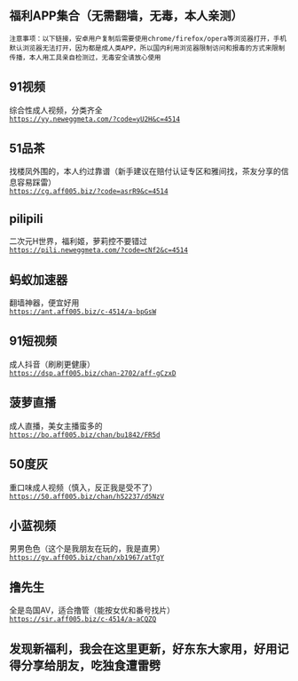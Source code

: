 ## 福利APP集合（无需翻墙，无毒，本人亲测）
`注意事项：以下链接，安卓用户复制后需要使用chrome/firefox/opera等浏览器打开，手机默认浏览器无法打开，因为都是成人类APP，所以国内利用浏览器限制访问和报毒的方式来限制传播，本人用工具亲自检测过，无毒安全请放心使用`
##
## 91视频
综合性成人视频，分类齐全   
[`https://yy.neweggmeta.com/?code=yU2H&c=4514`](https://yy.neweggmeta.com/?code=yU2H&c=4514)
## 51品茶
找楼凤外围的，本人约过靠谱（新手建议在赔付认证专区和雅间找，茶友分享的信息容易踩雷）  
[`https://cg.aff005.biz/?code=asrR9&c=4514`](https://cg.aff005.biz/?code=asrR9&c=4514)
## pilipili
二次元H世界，福利姬，萝莉控不要错过  
[`https://pili.neweggmeta.com/?code=cNf2&c=4514`](https://pili.neweggmeta.com/?code=cNf2&c=4514)
## 蚂蚁加速器
翻墙神器，便宜好用  
[`https://ant.aff005.biz/c-4514/a-bpGsW`](https://ant.aff005.biz/c-4514/a-bpGsW)
## 91短视频
成人抖音（刷刷更健康）  
[`https://dsp.aff005.biz/chan-2702/aff-gCzxD`](https://dsp.aff005.biz/chan-2702/aff-gCzxD)
## 菠萝直播
成人直播，美女主播蛮多的  
[`https://bo.aff005.biz/chan/bu1842/FR5d`](https://bo.aff005.biz/chan/bu1842/FR5d)
## 50度灰
重口味成人视频（慎入，反正我是受不了）  
[`https://50.aff005.biz/chan/h52237/d5NzV`](https://50.aff005.biz/chan/h52237/d5NzV)
## 小蓝视频
男男色色（这个是我朋友在玩的，我是直男）  
[`https://gv.aff005.biz/chan/xb1967/atTgY`](https://gv.aff005.biz/chan/xb1967/atTgY)
## 撸先生
全是岛国AV，适合撸管（能按女优和番号找片）  
[`https://sir.aff005.biz/c-4514/a-aCQZQ`](https://sir.aff005.biz/c-4514/a-aCQZQ)
## 发现新福利，我会在这里更新，好东东大家用，好用记得分享给朋友，吃独食遭雷劈